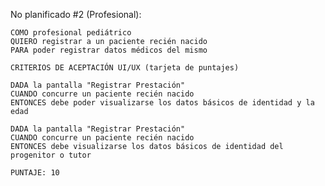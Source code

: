 No planificado #2 (Profesional):

    COMO profesional pediátrico
    QUIERO registrar a un paciente recién nacido
    PARA poder registrar datos médicos del mismo

    CRITERIOS DE ACEPTACIÓN UI/UX (tarjeta de puntajes)

    DADA la pantalla "Registrar Prestación" 
    CUANDO concurre un paciente recién nacido
    ENTONCES debe poder visualizarse los datos básicos de identidad y la edad

    DADA la pantalla "Registrar Prestación" 
    CUANDO concurre un paciente recién nacido
    ENTONCES debe visualizarse los datos básicos de identidad del progenitor o tutor

    PUNTAJE: 10